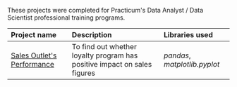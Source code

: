 These projects were completed for Practicum's Data Analyst / Data Scientist professional training programs.

| Project name | Description | Libraries used | 
| :---------------------- | :---------------------- | :---------------------- |
| [Sales Outlet's Performance](sales_outlet's_performance) | To find out whether loyalty program has positive impact on sales figures | *pandas*, *matplotlib.pyplot* |

